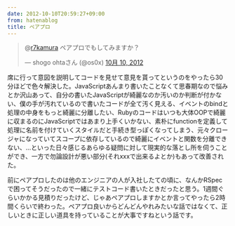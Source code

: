 ```yaml
---
date: 2012-10-10T20:59:27+09:00
from: hatenablog
title: ペアプロ
---
```

> @[r7kamura](https://twitter.com/r7kamura) ペアプロでもしてみますか？
> 
> — shogo ohtaさん (@os0x) [10月 10, 2012](https://twitter.com/os0x/status/255946020196872192)

<script src="//platform.twitter.com/widgets.js" charset="utf-8"></script>  

席に行って意図を説明してコードを見せて意見を貰ってというのをやったら30分ほどで色々解決した。JavaScriptあんまり書いたことなくて思春期なので悩みとか沢山あって、自分の書いたJavaScriptが綺麗なのか汚いのか判断が付かない、僕の手が汚れているので書いたコードが全て汚く見える、イベントのbindと処理の中身をもっと綺麗に分離したい、Rubyのコードはいつも大体OOPで綺麗に収まるのにJavaScriptではあまり上手くいかない、素朴にfunctionを定義して処理に名前を付けていくスタイルだと手続き型っぽくなってしまう、元々クロージャになっていてスコープに依存しているので綺麗にイベントと関数を分離できない、...といった日々感じるあらゆる疑問に対して現実的な落とし所を伺うことができ、一方で勿論設計が悪い部分(それxxxで出来るよとか)もあって改善された。

前にペアプロしたのは他のエンジニアの人が入社したての頃に、なんかRSpecで困ってそうだったので一緒にテストコード書いたときだったと思う。1週間ぐらいかかる見積りだったけど、じゃあペアプロしますかとか言ってやったら2時間くらいで終わった。ペアプロ良いからどんどんやれみたいな話ではなくて、正しいときに正しい道具を持っていることが大事ですねという話です。


